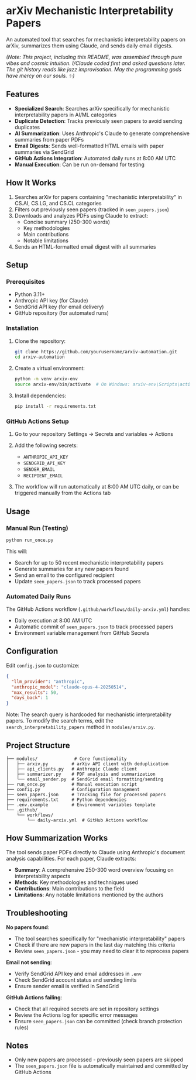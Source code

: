 # arXiv Mechanistic Interpretability Papers

An automated tool that searches for mechanistic interpretability papers on arXiv, summarizes them using Claude, and sends daily email digests.

*(Note: This project, including this README, was assembled through pure vibes and cosmic intuition. I/Claude coded first and asked questions later. The git history reads like jazz improvisation. May the programming gods have mercy on our souls. ✨)*

## Features

- **Specialized Search**: Searches arXiv specifically for mechanistic interpretability papers in AI/ML categories
- **Duplicate Detection**: Tracks previously seen papers to avoid sending duplicates
- **AI Summarization**: Uses Anthropic's Claude to generate comprehensive summaries from paper PDFs
- **Email Digests**: Sends well-formatted HTML emails with paper summaries via SendGrid
- **GitHub Actions Integration**: Automated daily runs at 8:00 AM UTC
- **Manual Execution**: Can be run on-demand for testing

## How It Works

1. Searches arXiv for papers containing "mechanistic interpretability" in CS.AI, CS.LG, and CS.CL categories
2. Filters out previously seen papers (tracked in `seen_papers.json`)
3. Downloads and analyzes PDFs using Claude to extract:
   - Concise summary (250-300 words)
   - Key methodologies
   - Main contributions
   - Notable limitations
4. Sends an HTML-formatted email digest with all summaries

## Setup

### Prerequisites

- Python 3.11+
- Anthropic API key (for Claude)
- SendGrid API key (for email delivery)
- GitHub repository (for automated runs)

### Installation

1. Clone the repository:
   ```bash
   git clone https://github.com/yourusername/arxiv-automation.git
   cd arxiv-automation
   ```

2. Create a virtual environment:
   ```bash
   python -m venv arxiv-env
   source arxiv-env/bin/activate  # On Windows: arxiv-env\Scripts\activate
   ```

3. Install dependencies:
   ```bash
   pip install -r requirements.txt
   ```

### GitHub Actions Setup

1. Go to your repository Settings → Secrets and variables → Actions
2. Add the following secrets:
   - `ANTHROPIC_API_KEY`
   - `SENDGRID_API_KEY`
   - `SENDER_EMAIL`
   - `RECIPIENT_EMAIL`

3. The workflow will run automatically at 8:00 AM UTC daily, or can be triggered manually from the Actions tab

## Usage

### Manual Run (Testing)

```bash
python run_once.py
```

This will:
- Search for up to 50 recent mechanistic interpretability papers
- Generate summaries for any new papers found
- Send an email to the configured recipient
- Update `seen_papers.json` to track processed papers

### Automated Daily Runs

The GitHub Actions workflow (`.github/workflows/daily-arxiv.yml`) handles:
- Daily execution at 8:00 AM UTC
- Automatic commit of `seen_papers.json` to track processed papers
- Environment variable management from GitHub Secrets

## Configuration

Edit `config.json` to customize:

```json
{
  "llm_provider": "anthropic",
  "anthropic_model": "claude-opus-4-20250514",
  "max_results": 50,
  "days_back": 1
}
```

Note: The search query is hardcoded for mechanistic interpretability papers. To modify the search terms, edit the `search_interpretability_papers` method in `modules/arxiv.py`.

## Project Structure

```
├── modules/              # Core functionality
│   ├── arxiv.py         # arXiv API client with deduplication
│   ├── api_clients.py   # Anthropic Claude client
│   ├── summarizer.py    # PDF analysis and summarization
│   └── email_sender.py  # SendGrid email formatting/sending
├── run_once.py          # Manual execution script
├── config.py            # Configuration management
├── seen_papers.json     # Tracking file for processed papers
├── requirements.txt     # Python dependencies
├── .env.example         # Environment variables template
└── .github/
    └── workflows/
        └── daily-arxiv.yml  # GitHub Actions workflow
```

## How Summarization Works

The tool sends paper PDFs directly to Claude using Anthropic's document analysis capabilities. For each paper, Claude extracts:

- **Summary**: A comprehensive 250-300 word overview focusing on interpretability aspects
- **Methods**: Key methodologies and techniques used
- **Contributions**: Main contributions to the field
- **Limitations**: Any notable limitations mentioned by the authors

## Troubleshooting

**No papers found**: 
- The tool searches specifically for "mechanistic interpretability" papers
- Check if there are new papers in the last day matching this criteria
- Review `seen_papers.json` - you may need to clear it to reprocess papers

**Email not sending**:
- Verify SendGrid API key and email addresses in `.env`
- Check SendGrid account status and sending limits
- Ensure sender email is verified in SendGrid

**GitHub Actions failing**:
- Check that all required secrets are set in repository settings
- Review the Actions log for specific error messages
- Ensure `seen_papers.json` can be committed (check branch protection rules)

## Notes

- Only new papers are processed - previously seen papers are skipped
- The `seen_papers.json` file is automatically maintained and committed by GitHub Actions
